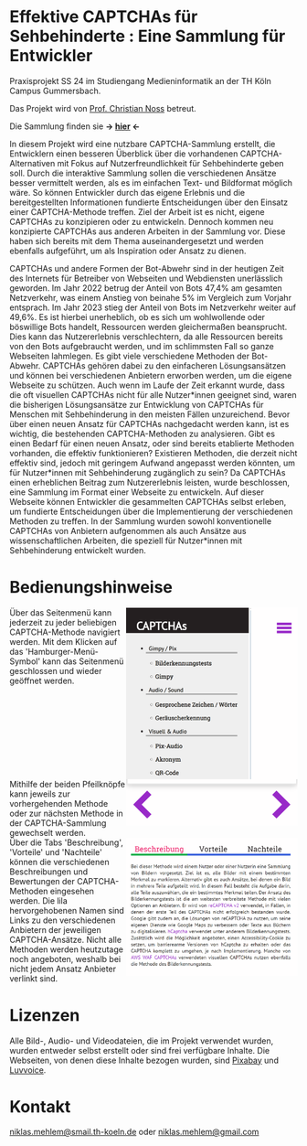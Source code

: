 # Effektive CAPTCHAs für Sehbehinderte : Eine Sammlung für Entwickler
Praxisprojekt SS 24 im Studiengang Medieninformatik an der TH Köln Campus Gummersbach.

Das Projekt wird von [Prof. Christian Noss](https://www.th-koeln.de/personen/christian.noss/) betreut.

Die Sammlung finden sie <b>-> [hier](https://niklasmehlem.github.io/captchaCollection/) <-</b>

In diesem Projekt wird eine nutzbare CAPTCHA-Sammlung erstellt, die Entwicklern einen besseren Überblick über die vorhandenen CAPTCHA-Alternativen mit Fokus auf Nutzerfreundlichkeit für Sehbehinderte geben soll. Durch die interaktive Sammlung sollen die verschiedenen Ansätze besser vermittelt werden, als es im einfachen Text- und Bildformat möglich wäre. So können Entwickler durch das eigene Erlebnis und die bereitgestellten Informationen fundierte Entscheidungen über den Einsatz einer CAPTCHA-Methode treffen.
Ziel der Arbeit ist es nicht, eigene CAPTCHAs zu konzipieren oder zu entwickeln. Dennoch kommen neu konzipierte CAPTCHAs aus anderen Arbeiten in der Sammlung vor. Diese haben sich bereits mit dem Thema auseinandergesetzt und werden ebenfalls aufgeführt, um als Inspiration oder Ansatz zu dienen.

CAPTCHAs und andere Formen der Bot-Abwehr sind in der heutigen Zeit des Internets für Betreiber von Webseiten und Webdiensten unerlässlich geworden. Im Jahr 2022 betrug der Anteil von Bots 47,4% am gesamten Netzverkehr, was einem Anstieg von beinahe 5% im Vergleich zum Vorjahr entsprach. Im Jahr 2023 stieg der Anteil von Bots im Netzverkehr weiter auf 49,6%. Es ist hierbei unerheblich, ob es sich um wohlwollende oder böswillige Bots handelt, Ressourcen werden gleichermaßen beansprucht. Dies kann das Nutzererlebnis verschlechtern, da alle Ressourcen bereits von den Bots aufgebraucht werden, und im schlimmsten Fall so ganze Webseiten lahmlegen. Es gibt viele verschiedene Methoden der Bot-Abwehr. CAPTCHAs gehören dabei zu den einfacheren Lösungsansätzen und können bei verschiedenen Anbietern erworben werden, um die eigene Webseite zu schützen. Auch wenn im Laufe der Zeit erkannt wurde, dass die oft visuellen CAPTCHAs nicht für alle Nutzer\*innen geeignet sind, waren die bisherigen Lösungsansätze zur Entwicklung von CAPTCHAs für Menschen mit Sehbehinderung in den meisten Fällen unzureichend. Bevor über einen neuen Ansatz für CAPTCHAs nachgedacht werden kann, ist es wichtig, die bestehenden CAPTCHA-Methoden zu analysieren. Gibt es einen Bedarf für einen neuen Ansatz, oder sind bereits etablierte Methoden vorhanden, die effektiv funktionieren? Existieren Methoden, die derzeit nicht effektiv sind, jedoch mit geringem Aufwand angepasst werden könnten, um für Nutzer\*innen mit Sehbehinderung zugänglich zu sein? Da CAPTCHAs einen erheblichen Beitrag zum Nutzererlebnis leisten, wurde beschlossen, eine Sammlung im Format einer Webseite zu entwickeln. Auf dieser Webseite können Entwickler die gesammelten CAPTCHAs selbst erleben, um fundierte Entscheidungen über die Implementierung der verschiedenen Methoden zu treffen. In der Sammlung wurden sowohl konventionelle CAPTCHAs von Anbietern aufgenommen als auch Ansätze aus wissenschaftlichen Arbeiten, die speziell für Nutzer\*innen mit Sehbehinderung entwickelt wurden.

# Bedienungshinweise
<img width="300" align="right" src="./docs/images/menu.png">
Über das Seitenmenü kann jederzeit zu jeder beliebigen CAPTCHA-Methode navigiert werden. Mit dem Klicken auf das 'Hamburger-Menü-Symbol' kann das Seitenmenü geschlossen und wieder geöffnet werden.
<br clear="both">

<img width="300" align="right" src="./docs/images/captcha-bottom.png">
Mithilfe der beiden Pfeilknöpfe kann jeweils zur vorhergehenden Methode oder zur nächsten Methode in der CAPTCHA-Sammlung gewechselt werden.
<br clear="both">

<img width="300" align="right" src="./docs/images/beschreibung.png">
Über die Tabs 'Beschreibung', 'Vorteile' und 'Nachteile' können die verschiedenen Beschreibungen und Bewertungen der CAPTCHA-Methoden eingesehen werden. Die lila hervorgehobenen Namen sind Links zu den verschiedenen Anbietern der jeweiligen CAPTCHA-Ansätze.  Nicht alle Methoden werden heutzutage noch angeboten, weshalb bei nicht jedem Ansatz Anbieter verlinkt sind.
<br clear="both">

# Lizenzen
Alle Bild-, Audio- und Videodateien, die im Projekt verwendet wurden, wurden entweder selbst erstellt oder sind frei verfügbare Inhalte.
Die Webseiten, von denen diese Inhalte bezogen wurden, sind [Pixabay](https://pixabay.com/de/service/license-summary/) und [Luvvoice](https://luvvoice.com/terms-of-service).

# Kontakt
niklas.mehlem@smail.th-koeln.de
oder
niklas.mehlem@gmail.com